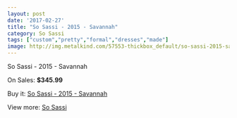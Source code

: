```yaml
---
layout: post
date: '2017-02-27'
title: "So Sassi - 2015 - Savannah"
category: So Sassi
tags: ["custom","pretty","formal","dresses","made"]
image: http://img.metalkind.com/57553-thickbox_default/so-sassi-2015-savannah.jpg
---
```

So Sassi - 2015 - Savannah

On Sales: **$345.99**
<a href="https://www.metalkind.com/en/so-sassi/15471-so-sassi-2015-savannah.html"><amp-img layout="responsive" width="600" height="600" src="//img.metalkind.com/57553-thickbox_default/so-sassi-2015-savannah.jpg" alt="So Sassi - 2015 - Savannah 0" /></a>
<a href="https://www.metalkind.com/en/so-sassi/15471-so-sassi-2015-savannah.html"><amp-img layout="responsive" width="600" height="600" src="//img.metalkind.com/57554-thickbox_default/so-sassi-2015-savannah.jpg" alt="So Sassi - 2015 - Savannah 1" /></a>
<a href="https://www.metalkind.com/en/so-sassi/15471-so-sassi-2015-savannah.html"><amp-img layout="responsive" width="600" height="600" src="//img.metalkind.com/57555-thickbox_default/so-sassi-2015-savannah.jpg" alt="So Sassi - 2015 - Savannah 2" /></a>
<a href="https://www.metalkind.com/en/so-sassi/15471-so-sassi-2015-savannah.html"><amp-img layout="responsive" width="600" height="600" src="//img.metalkind.com/57556-thickbox_default/so-sassi-2015-savannah.jpg" alt="So Sassi - 2015 - Savannah 3" /></a>

Buy it: [So Sassi - 2015 - Savannah](https://www.metalkind.com/en/so-sassi/15471-so-sassi-2015-savannah.html "So Sassi - 2015 - Savannah")

View more: [So Sassi](https://www.metalkind.com/en/183-so-sassi "So Sassi")